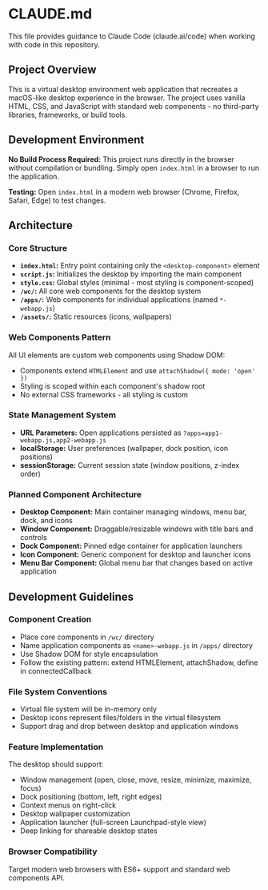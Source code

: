 # CLAUDE.md

This file provides guidance to Claude Code (claude.ai/code) when working with code in this repository.

## Project Overview

This is a virtual desktop environment web application that recreates a macOS-like desktop experience in the browser. The project uses vanilla HTML, CSS, and JavaScript with standard web components - no third-party libraries, frameworks, or build tools.

## Development Environment

**No Build Process Required:** This project runs directly in the browser without compilation or bundling. Simply open `index.html` in a browser to run the application.

**Testing:** Open `index.html` in a modern web browser (Chrome, Firefox, Safari, Edge) to test changes.

## Architecture

### Core Structure
- **`index.html`:** Entry point containing only the `<desktop-component>` element
- **`script.js`:** Initializes the desktop by importing the main component
- **`style.css`:** Global styles (minimal - most styling is component-scoped)
- **`/wc/`:** All core web components for the desktop system
- **`/apps/`:** Web components for individual applications (named `*-webapp.js`)
- **`/assets/`:** Static resources (icons, wallpapers)

### Web Components Pattern
All UI elements are custom web components using Shadow DOM:
- Components extend `HTMLElement` and use `attachShadow({ mode: 'open' })`
- Styling is scoped within each component's shadow root
- No external CSS frameworks - all styling is custom

### State Management System
- **URL Parameters:** Open applications persisted as `?apps=app1-webapp.js,app2-webapp.js`
- **localStorage:** User preferences (wallpaper, dock position, icon positions)
- **sessionStorage:** Current session state (window positions, z-index order)

### Planned Component Architecture
- **Desktop Component:** Main container managing windows, menu bar, dock, and icons
- **Window Component:** Draggable/resizable windows with title bars and controls
- **Dock Component:** Pinned edge container for application launchers
- **Icon Component:** Generic component for desktop and launcher icons
- **Menu Bar Component:** Global menu bar that changes based on active application

## Development Guidelines

### Component Creation
- Place core components in `/wc/` directory
- Name application components as `<name>-webapp.js` in `/apps/` directory
- Use Shadow DOM for style encapsulation
- Follow the existing pattern: extend HTMLElement, attachShadow, define in connectedCallback

### File System Conventions
- Virtual file system will be in-memory only
- Desktop icons represent files/folders in the virtual filesystem
- Support drag and drop between desktop and application windows

### Feature Implementation
The desktop should support:
- Window management (open, close, move, resize, minimize, maximize, focus)
- Dock positioning (bottom, left, right edges)
- Context menus on right-click
- Desktop wallpaper customization
- Application launcher (full-screen Launchpad-style view)
- Deep linking for shareable desktop states

### Browser Compatibility
Target modern web browsers with ES6+ support and standard web components API.